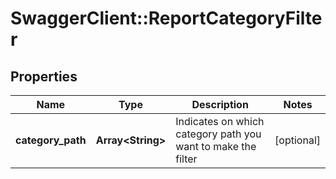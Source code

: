 # SwaggerClient::ReportCategoryFilter

## Properties
Name | Type | Description | Notes
------------ | ------------- | ------------- | -------------
**category_path** | **Array&lt;String&gt;** | Indicates on which category path you want to make the filter | [optional] 


